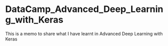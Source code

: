 # DataCamp_Advanced_Deep_Learning_with_Keras
This is a memo to share what I have learnt in Advanced Deep Learning with Keras
